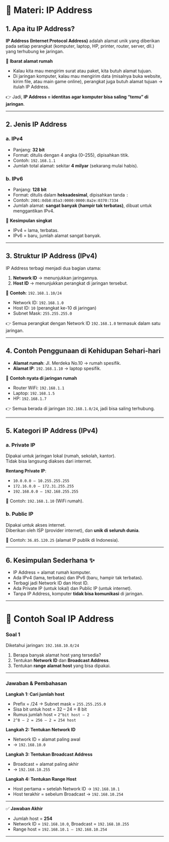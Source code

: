 # 📘 Materi: IP Address

## 1. Apa itu IP Address?
**IP Address (Internet Protocol Address)** adalah alamat unik yang diberikan pada setiap perangkat (komputer, laptop, HP, printer, router, server, dll.) yang terhubung ke jaringan.  

📌 **Ibarat alamat rumah**  
- Kalau kita mau mengirim surat atau paket, kita butuh alamat tujuan.  
- Di jaringan komputer, kalau mau mengirim data (misalnya buka website, kirim file, atau main game online), perangkat juga butuh alamat tujuan → itulah IP Address.  

👉 Jadi, **IP Address = identitas agar komputer bisa saling “temu” di jaringan**.  

---

## 2. Jenis IP Address
### a. IPv4
- Panjang: **32 bit**  
- Format: ditulis dengan 4 angka (0–255), dipisahkan titik.  
- Contoh: `192.168.1.1`  
- Jumlah total alamat: sekitar **4 milyar** (sekarang mulai habis).  

### b. IPv6
- Panjang: **128 bit**  
- Format: ditulis dalam **heksadesimal**, dipisahkan tanda `:`  
- Contoh: `2001:0db8:85a3:0000:0000:8a2e:0370:7334`  
- Jumlah alamat: **sangat banyak (hampir tak terbatas)**, dibuat untuk menggantikan IPv4.  

📌 **Kesimpulan singkat**  
- IPv4 = lama, terbatas.  
- IPv6 = baru, jumlah alamat sangat banyak.  

---

## 3. Struktur IP Address (IPv4)
IP Address terbagi menjadi dua bagian utama:  
1. **Network ID** → menunjukkan jaringannya.  
2. **Host ID** → menunjukkan perangkat di jaringan tersebut.  

📌 **Contoh**: `192.168.1.10/24`  
- Network ID: `192.168.1.0`  
- Host ID: `10` (perangkat ke-10 di jaringan)  
- Subnet Mask: `255.255.255.0`  

👉 Semua perangkat dengan Network ID `192.168.1.0` termasuk dalam satu jaringan.  

---

## 4. Contoh Penggunaan di Kehidupan Sehari-hari
- **Alamat rumah**: Jl. Merdeka No.10 → rumah spesifik.  
- **Alamat IP**: `192.168.1.10` → laptop spesifik.  

📌 **Contoh nyata di jaringan rumah**  
- Router WiFi: `192.168.1.1`  
- Laptop: `192.168.1.5`  
- HP: `192.168.1.7`  

👉 Semua berada di jaringan `192.168.1.0/24`, jadi bisa saling terhubung.  

---

## 5. Kategori IP Address (IPv4)
### a. Private IP
Dipakai untuk jaringan lokal (rumah, sekolah, kantor).  
Tidak bisa langsung diakses dari internet.  

**Rentang Private IP**:  
- `10.0.0.0 – 10.255.255.255`  
- `172.16.0.0 – 172.31.255.255`  
- `192.168.0.0 – 192.168.255.255`  

📌 Contoh: `192.168.1.10` (WiFi rumah).  

### b. Public IP
Dipakai untuk akses internet.  
Diberikan oleh ISP (provider internet), dan **unik di seluruh dunia**.  

📌 Contoh: `36.85.120.25` (alamat IP publik di Indonesia).  

---

## 6. Kesimpulan Sederhana ✨
- IP Address = alamat rumah komputer.  
- Ada IPv4 (lama, terbatas) dan IPv6 (baru, hampir tak terbatas).  
- Terbagi jadi Network ID dan Host ID.  
- Ada Private IP (untuk lokal) dan Public IP (untuk internet).  
- Tanpa IP Address, komputer **tidak bisa komunikasi** di jaringan.  

---

# 📘 Contoh Soal IP Address  

### Soal 1
Diketahui jaringan: `192.168.10.0/24`  

1. Berapa banyak alamat host yang tersedia?  
2. Tentukan **Network ID** dan **Broadcast Address**.  
3. Tentukan **range alamat host** yang bisa dipakai.  

---

### Jawaban & Pembahasan  

**Langkah 1: Cari jumlah host**  
- Prefix = /24 → Subnet mask = `255.255.255.0`  
- Sisa bit untuk host = 32 – 24 = 8 bit  
- Rumus jumlah host = `2^bit host – 2`  
- `2^8 – 2 = 256 – 2 = 254 host`  

**Langkah 2: Tentukan Network ID**  
- Network ID = alamat paling awal  
- → `192.168.10.0`  

**Langkah 3: Tentukan Broadcast Address**  
- Broadcast = alamat paling akhir  
- → `192.168.10.255`  

**Langkah 4: Tentukan Range Host**  
- Host pertama = setelah Network ID → `192.168.10.1`  
- Host terakhir = sebelum Broadcast → `192.168.10.254`  

---

✅ **Jawaban Akhir**  
- Jumlah host = **254**  
- Network ID = `192.168.10.0`, Broadcast = `192.168.10.255`  
- Range host = `192.168.10.1 – 192.168.10.254`  

---
